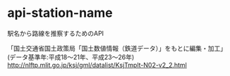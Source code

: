 # api-station-name

駅名から路線を推察するためのAPI

「国土交通省国土政策局「国土数値情報（鉄道データ）」をもとに編集・加工」(データ基準年:平成18～21年、平成23～26年)  
http://nlftp.mlit.go.jp/ksj/gml/datalist/KsjTmplt-N02-v2_2.html  

